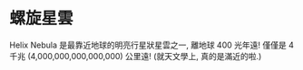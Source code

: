 # 螺旋星雲

Helix Nebula 是最靠近地球的明亮行星狀星雲之一, 離地球 400 光年遠! 僅僅是 4 千兆
(4,000,000,000,000,000) 公里遠! (就天文學上, 真的是滿近的啦.)
